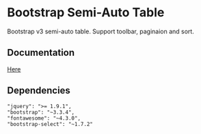 # Bootstrap Semi-Auto Table

Bootstrap v3 semi-auto table. Support toolbar, paginaion and sort.

## Documentation

[Here](https://supwisdom.github.io/bootstrap-semi-auto-table)

## Dependencies

```
"jquery": ">= 1.9.1",
"bootstrap": "~3.3.4",
"fontawesome": "~4.3.0",
"bootstrap-select": "~1.7.2"
```
